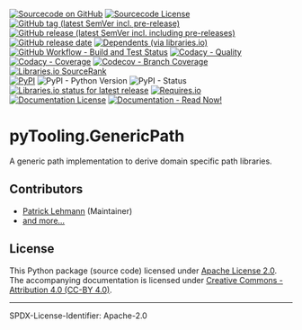 [![Sourcecode on GitHub](https://img.shields.io/badge/pyTooling-pyTooling.GenericPath-323131.svg?logo=github&longCache=true)](https://GitHub.com/pyTooling/pyTooling.GenericPath)
[![Sourcecode License](https://img.shields.io/pypi/l/pyGenericPath?logo=GitHub&label=code%20license)](LICENSE.md)
[![GitHub tag (latest SemVer incl. pre-release)](https://img.shields.io/github/v/tag/pyTooling/pyTooling.GenericPath?logo=GitHub&include_prereleases)](https://GitHub.com/pyTooling/pyTooling.GenericPath/tags)
[![GitHub release (latest SemVer incl. including pre-releases)](https://img.shields.io/github/v/release/pyTooling/pyTooling.GenericPath?logo=GitHub&include_prereleases)](https://GitHub.com/pyTooling/pyTooling.GenericPath/releases/latest)
[![GitHub release date](https://img.shields.io/github/release-date/pyTooling/pyTooling.GenericPath?logo=GitHub)](https://GitHub.com/pyTooling/pyTooling.GenericPath/releases)
[![Dependents (via libraries.io)](https://img.shields.io/librariesio/dependents/pypi/pyTooling.GenericPath?logo=librariesdotio)](https://GitHub.com/pyTooling/pyTooling.GenericPath/network/dependents)  
[![GitHub Workflow - Build and Test Status](https://img.shields.io/github/workflow/status/pyTooling/pyTooling.GenericPath/Unit%20Testing,%20Coverage%20Collection,%20Package,%20Release,%20Documentation%20and%20Publish?label=Pipeline&logo=GitHub%20Actions&logoColor=FFFFFF)](https://GitHub.com/pyTooling/pyTooling.GenericPath/actions/workflows/Pipeline.yml)
[![Codacy - Quality](https://img.shields.io/codacy/grade/ed13ac3d1be0405ea2de08a588bfd325?logo=Codacy)](https://www.codacy.com/gh/pyTooling/pyTooling.GenericPath)
[![Codacy - Coverage](https://img.shields.io/codacy/coverage/ed13ac3d1be0405ea2de08a588bfd325?logo=Codacy)](https://www.codacy.com/gh/pyTooling/pyTooling.GenericPath)
[![Codecov - Branch Coverage](https://img.shields.io/codecov/c/github/pyTooling/pyToolingGenericPath?logo=Codecov)](https://codecov.io/gh/pyTooling/pyTooling.GenericPath)
[![Libraries.io SourceRank](https://img.shields.io/librariesio/sourcerank/pypi/pyTooling.GenericPath?logo=librariesdotio)](https://libraries.io/github/pyTooling/pyTooling.GenericPath/sourcerank)  
[![PyPI](https://img.shields.io/pypi/v/pyTooling.GenericPath?logo=PyPI&logoColor=FBE072)](https://pypi.org/project/pyTooling.GenericPath/)
![PyPI - Python Version](https://img.shields.io/pypi/pyversions/pyTooling.GenericPath?logo=PyPI&logoColor=FBE072)
![PyPI - Status](https://img.shields.io/pypi/status/pyTooling.GenericPath?logo=PyPI&logoColor=FBE072)
[![Libraries.io status for latest release](https://img.shields.io/librariesio/release/pypi/pyTooling.GenericPath?logo=librariesdotio)](https://libraries.io/github/pyTooling/pyTooling.GenericPath)
[![Requires.io](https://img.shields.io/requires/github/pyTooling/pyTooling.GenericPath)](https://requires.io/github/pyTooling/pyTooling.GenericPath/requirements/?branch=main)  
[![Documentation License](https://img.shields.io/badge/doc%20license-CC--BY%204.0-green?logo=readthedocs)](doc/Doc-License.rst)
[![Documentation - Read Now!](https://img.shields.io/badge/doc-read%20now%20%E2%9E%9A-blueviolet?logo=readthedocs)](https://pyTooling.GitHub.io/pyTooling.GenericPath)

# pyTooling.GenericPath

A generic path implementation to derive domain specific path libraries.


## Contributors

* [Patrick Lehmann](https://GitHub.com/Paebbels) (Maintainer)
* [and more...](https://GitHub.com/pyTooling/pyTooling.GenericPath/graphs/contributors)


## License

This Python package (source code) licensed under [Apache License 2.0](LICENSE.md).  
The accompanying documentation is licensed under [Creative Commons - Attribution 4.0 (CC-BY 4.0)](doc/Doc-License.rst).


-------------------------

SPDX-License-Identifier: Apache-2.0
